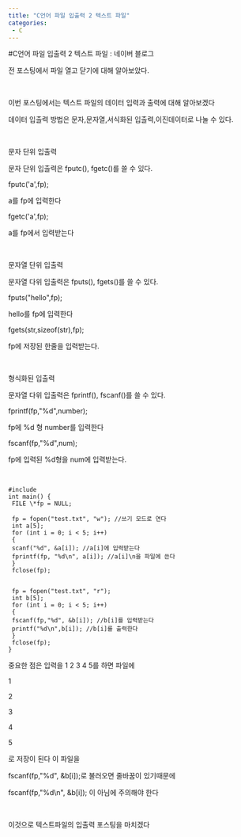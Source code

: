 ```yaml
---
title: "C언어 파일 입출력 2 텍스트 파일"
categories:
 - C
---
```

#C언어 파일 입출력 2 텍스트 파일 : 네이버 블로그







전 포스팅에서 파일 열고 닫기에 대해 알아보았다.

​

이번 포스팅에서는 텍스트 파일의 데이터 입력과 출력에 대해 알아보겠다

데이터 입출력 방법은 문자,문자열,서식화된 입출력,이진데이터로 나눌 수 있다.

​

문자 단위 입출력

문자 단위 입출력은 fputc(), fgetc()를 쓸 수 있다.

fputc('a',fp);

a를 fp에 입력한다

fgetc('a',fp);

a를 fp에서 입력받는다

​

문자열 단위 입출력

문자열 다위 입출력은 fputs(), fgets()를 쓸 수 있다.

fputs("hello",fp);

hello를 fp에 입력한다

fgets(str,sizeof(str),fp);

fp에 저장된 한줄을 입력받는다.

​

형식화된 입출력

문자열 다위 입출력은 fprintf(), fscanf()를 쓸 수 있다.

fprintf(fp,"%d",number);

fp에 %d 형 number를 입력한다

fscanf(fp,"%d",num); 

fp에 입력된 %d형을 num에 입력받는다.

​




 




```
#include
int main() {
 FILE \*fp = NULL;

 fp = fopen("test.txt", "w"); //쓰기 모드로 연다
 int a[5];
 for (int i = 0; i < 5; i++)
 {
 scanf("%d", &a[i]); //a[i]에 입력받는다
 fprintf(fp, "%d\n", a[i]); //a[i]\n을 파일에 쓴다
 }
 fclose(fp);


 fp = fopen("test.txt", "r");
 int b[5];
 for (int i = 0; i < 5; i++)
 {
 fscanf(fp,"%d", &b[i]); //b[i]를 입력받는다
 printf("%d\n",b[i]); //b[i]를 출력한다
 }
 fclose(fp);
}
```





 


중요한 점은 입력을 1 2 3 4 5를 하면 파일에

1

2

3

4

5

로 저장이 된다 이 파일을 

fscanf(fp,"%d", &b[i]);로 불러오면 줄바꿈이 있기때문에

fscanf(fp,"%d\n", &b[i]); 이 아님에 주의해야 한다

​

이것으로 텍스트파일의 입출력 포스팅을 마치겠다




 

